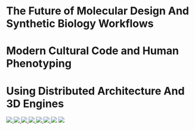 # The Future of Molecular Design And Synthetic Biology Workflows
# Modern Cultural Code and Human Phenotyping
# Using Distributed Architecture And 3D Engines

<a href="https://protocol.ai">
 <img src="https://koronaebola.github.io/2.png" />
</a>

<a href="https://nanome.ai/matryx/">
 <img src="https://koronaebola.github.io/matryx.png" />
</a>

<a href="https://www.youtube.com/watch?v=l1qmpCRpzMk">
 <img src="https://koronaebola.github.io/4.png" />
</a>

<a href="https://youtu.be/1_mER5qmaVk">
 <img src="https://koronaebola.github.io/tVrs.jpg" />
</a>

<a href="https://www.collaborationspharma.com/megasyn">
 <img src="https://koronaebola.github.io/5.png" />
</a>

<a href="https://nanome.ai/">
 <img src="https://koronaebola.github.io/3.png" />
</a>
<img src="https://koronaebola.github.io/chem.png" />

<a href="https://huggingface.co/">
<img src="https://koronaebola.github.io/hf.jpg" />
</a>




<!--

**Here are some ideas to get you started:**

🙋‍♀️ A short introduction - what is your organization all about?
🌈 Contribution guidelines - how can the community get involved?
👩‍💻 Useful resources - where can the community find your docs? Is there anything else the community should know?
🍿 Fun facts - what does your team eat for breakfast?
🧙 Remember, you can do mighty things with the power of [Markdown](https://docs.github.com/github/writing-on-github/getting-started-with-writing-and-formatting-on-github/basic-writing-and-formatting-syntax)
-->
